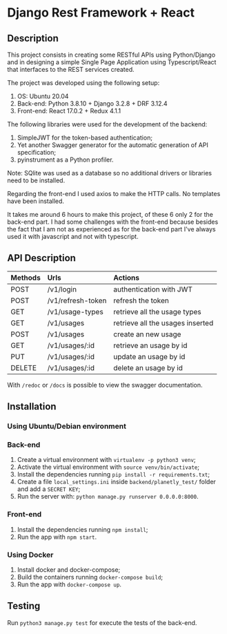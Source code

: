 # Django Rest Framework + React


## Description
This project consists in creating some RESTful APIs using Python/Django and in designing a simple Single Page
Application using Typescript/React that interfaces to the REST services created.

The project was developed using the following setup:
1. OS: Ubuntu 20.04
2. Back-end: Python 3.8.10 + Django 3.2.8 + DRF 3.12.4
3. Front-end: React 17.0.2 + Redux 4.1.1

The following libraries were used for the development of the backend:
1. SimpleJWT for the token-based authentication;
2. Yet another Swagger generator for the automatic generation of API specification;
3. pyinstrument as a Python profiler.

Note: SQlite was used as a database so no additional drivers or libraries 
need to be installed.

Regarding the front-end I used axios to make the HTTP calls. No templates have 
been installed.

It takes me around 6 hours to make this project, of these 6 
only 2 for the back-end part. I had some challenges with the front-end because
besides the fact that I am not as experienced as for the back-end part I've 
always used it with javascript and not with typescript.

## API Description
| Methods | Urls             | Actions                              |
| :------ | :--------------- | :------------------------------------|
| POST    | /v1/login        | authentication with JWT              |
| POST    | /v1/refresh-token| refresh the token                    |
| GET     | /v1/usage-types  | retrieve all the usage types         |
| GET     | /v1/usages       | retrieve all the usages inserted     |
| POST    | /v1/usages       | create an new usage                  |
| GET     | /v1/usages/:id   | retrieve an usage by id              |
| PUT     | /v1/usages/:id   | update an usage by id                |
| DELETE  | /v1/usages/:id   | delete an usage by id                |

With `/redoc` or `/docs` is possible to view the swagger documentation.

## Installation
### Using Ubuntu/Debian environment
### Back-end
1. Create a virtual environment with `virtualenv -p python3 venv`;
2. Activate the virtual environment with `source venv/bin/activate`;
3. Install the dependencies running `pip install -r requirements.txt`;
4. Create a file `local_settings.ini` inside `backend/planetly_test/` folder and add a `SECRET KEY`;
5. Run the server with: `python manage.py runserver 0.0.0.0:8000`.

### Front-end
1. Install the dependencies running `npm install`;
2. Run the app with `npm start`.

### Using Docker
1. Install docker and docker-compose;
2. Build the containers running `docker-compose build`;
3. Run the app with `docker-compose up`.

## Testing
Run `python3 manage.py test` for execute the tests of the back-end.
